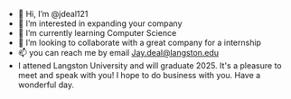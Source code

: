 - 👋 Hi, I’m @jdeal121
- 👀 I’m interested in expanding your company
- 🌱 I’m currently learning Computer Science
- 💞️ I’m looking to collaborate with a great company for a internship
- 📫 you can reach me by email Jay.deal@langston.edu
- I attened Langston University and will graduate 2025.
It's a pleasure to meet and speak with you! I hope to do business with you. Have a wonderful day.
